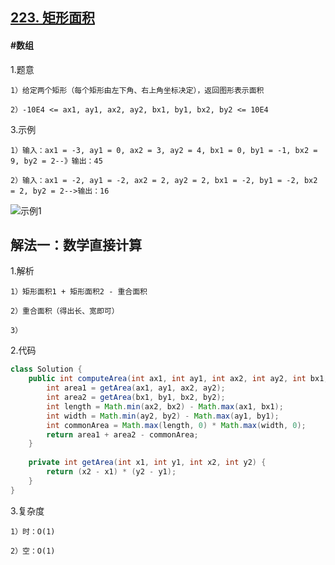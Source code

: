## [223. 矩形面积](https://leetcode.cn/problems/rectangle-area/description/)
#### #数组
1.题意

    1）给定两个矩形（每个矩形由左下角、右上角坐标决定），返回图形表示面积

    2）-10E4 <= ax1, ay1, ax2, ay2, bx1, by1, bx2, by2 <= 10E4

3.示例

    1）输入：ax1 = -3, ay1 = 0, ax2 = 3, ay2 = 4, bx1 = 0, by1 = -1, bx2 = 9, by2 = 2--》输出：45

    2）输入：ax1 = -2, ay1 = -2, ax2 = 2, ay2 = 2, bx1 = -2, by1 = -2, bx2 = 2, by2 = 2-->输出：16
![示例1](https://assets.leetcode.com/uploads/2021/05/08/rectangle-plane.png)

## 解法一：数学直接计算

1.解析

    1）矩形面积1 + 矩形面积2 - 重合面积

    2）重合面积（得出长、宽即可）

    3）

2.代码
```java
class Solution {
    public int computeArea(int ax1, int ay1, int ax2, int ay2, int bx1, int by1, int bx2, int by2) {
        int area1 = getArea(ax1, ay1, ax2, ay2);
        int area2 = getArea(bx1, by1, bx2, by2);
        int length = Math.min(ax2, bx2) - Math.max(ax1, bx1);
        int width = Math.min(ay2, by2) - Math.max(ay1, by1);
        int commonArea = Math.max(length, 0) * Math.max(width, 0);
        return area1 + area2 - commonArea;
    }
    
    private int getArea(int x1, int y1, int x2, int y2) {
        return (x2 - x1) * (y2 - y1);
    }
}
```

3.复杂度

    1）时：O(1)

    2）空：O(1)